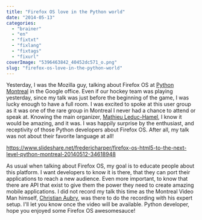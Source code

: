 ```yaml
---
title: "Firefox OS love in the Python world"
date: "2014-05-13"
categories: 
  - "brainer"
  - "en"
  - "fixtxt"
  - "fixlang"
  - "fixtags"
  - "fixurl"
coverImage: "5396463842_40452dc571_o.png"
slug: "firefox-os-love-in-the-python-world"
---
```


Yesterday, I was the Mozilla guy, talking about Firefox OS at [Python Montreal](https://montrealpython.org/en/ "Montreal Python website") in the Google office. Even if our hockey team was playing yesterday, since my talk was just before the beginning of the game, I was lucky enough to have a full room. I was excited to spoke at this user group as it was one of the rare group in Montreal I never had a chance to attend or speak at. Knowing the main organizer, [Mathieu Leduc-Hamel](https://twitter.com/mlhamel "Mathieu Leduc-Hamel Twitter account"), I know it would be amazing, and it was. I was happily surprise by the enthusiast, and receptivity of those Python developers about Firefox OS. After all, my talk was not about their favorite language at all!

https://www.slideshare.net/fredericharper/firefox-os-html5-to-the-next-level-python-montreal-20140512-34618948

As usual when talking about Firefox OS, my goal is to educate people about this platform. I want developers to know it is there, that they can port their applications to reach a new audience. Even more important, to know that there are API that exist to give them the power they need to create amazing mobile applications. I did not record my talk this time as the Montreal Video Man himself, [Christian Aubry](https://twitter.com/christianaubry "Christian Aubry Twitter account"), was there to do the recording with his expert setup. I'll let you know once the video will be available. Python developer, hope you enjoyed some Firefox OS awesomesauce!

